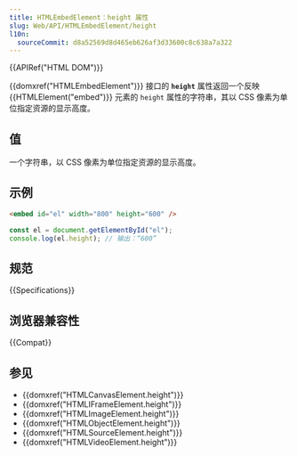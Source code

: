 ```yaml
---
title: HTMLEmbedElement：height 属性
slug: Web/API/HTMLEmbedElement/height
l10n:
  sourceCommit: d8a52569d8d465eb626af3d33600c8c638a7a322
---
```


{{APIRef("HTML DOM")}}

{{domxref("HTMLEmbedElement")}} 接口的 **`height`** 属性返回一个反映 {{HTMLElement("embed")}} 元素的 `height` 属性的字符串，其以 CSS 像素为单位指定资源的显示高度。

## 值

一个字符串，以 CSS 像素为单位指定资源的显示高度。

## 示例

```html
<embed id="el" width="800" height="600" />
```

```js
const el = document.getElementById("el");
console.log(el.height); // 输出：“600”
```

## 规范

{{Specifications}}

## 浏览器兼容性

{{Compat}}

## 参见

- {{domxref("HTMLCanvasElement.height")}}
- {{domxref("HTMLIFrameElement.height")}}
- {{domxref("HTMLImageElement.height")}}
- {{domxref("HTMLObjectElement.height")}}
- {{domxref("HTMLSourceElement.height")}}
- {{domxref("HTMLVideoElement.height")}}
